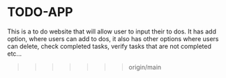 # TODO-APP
This is a to do website that will allow user to input their to dos. It has add option, where users can add to dos, it also has other options where users can delete, check completed tasks, verify tasks that are not completed etc...
>>>>>>> origin/main
